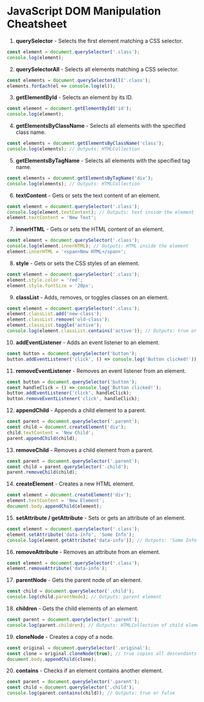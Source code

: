 
# JavaScript DOM Manipulation Cheatsheet

1. **querySelector** - Selects the first element matching a CSS selector.
```javascript
const element = document.querySelector('.class');
console.log(element);
```

2. **querySelectorAll** - Selects all elements matching a CSS selector.
```javascript
const elements = document.querySelectorAll('.class');
elements.forEach(el => console.log(el));
```

3. **getElementById** - Selects an element by its ID.
```javascript
const element = document.getElementById('id');
console.log(element);
```

4. **getElementsByClassName** - Selects all elements with the specified class name.
```javascript
const elements = document.getElementsByClassName('class');
console.log(elements); // Outputs: HTMLCollection
```

5. **getElementsByTagName** - Selects all elements with the specified tag name.
```javascript
const elements = document.getElementsByTagName('div');
console.log(elements); // Outputs: HTMLCollection
```

6. **textContent** - Gets or sets the text content of an element.
```javascript
const element = document.querySelector('.class');
console.log(element.textContent); // Outputs: text inside the element
element.textContent = 'New Text';
```

7. **innerHTML** - Gets or sets the HTML content of an element.
```javascript
const element = document.querySelector('.class');
console.log(element.innerHTML); // Outputs: HTML inside the element
element.innerHTML = '<span>New HTML</span>';
```

8. **style** - Gets or sets the CSS styles of an element.
```javascript
const element = document.querySelector('.class');
element.style.color = 'red';
element.style.fontSize = '20px';
```

9. **classList** - Adds, removes, or toggles classes on an element.
```javascript
const element = document.querySelector('.class');
element.classList.add('new-class');
element.classList.remove('old-class');
element.classList.toggle('active');
console.log(element.classList.contains('active')); // Outputs: true or false
```

10. **addEventListener** - Adds an event listener to an element.
```javascript
const button = document.querySelector('button');
button.addEventListener('click', () => console.log('Button clicked!'));
```

11. **removeEventListener** - Removes an event listener from an element.
```javascript
const button = document.querySelector('button');
const handleClick = () => console.log('Button clicked!');
button.addEventListener('click', handleClick);
button.removeEventListener('click', handleClick);
```

12. **appendChild** - Appends a child element to a parent.
```javascript
const parent = document.querySelector('.parent');
const child = document.createElement('div');
child.textContent = 'New Child';
parent.appendChild(child);
```

13. **removeChild** - Removes a child element from a parent.
```javascript
const parent = document.querySelector('.parent');
const child = parent.querySelector('.child');
parent.removeChild(child);
```

14. **createElement** - Creates a new HTML element.
```javascript
const element = document.createElement('div');
element.textContent = 'New Element';
document.body.appendChild(element);
```

15. **setAttribute / getAttribute** - Sets or gets an attribute of an element.
```javascript
const element = document.querySelector('.class');
element.setAttribute('data-info', 'Some Info');
console.log(element.getAttribute('data-info')); // Outputs: 'Some Info'
```

16. **removeAttribute** - Removes an attribute from an element.
```javascript
const element = document.querySelector('.class');
element.removeAttribute('data-info');
```

17. **parentNode** - Gets the parent node of an element.
```javascript
const child = document.querySelector('.child');
console.log(child.parentNode); // Outputs: parent element
```

18. **children** - Gets the child elements of an element.
```javascript
const parent = document.querySelector('.parent');
console.log(parent.children); // Outputs: HTMLCollection of child elements
```

19. **cloneNode** - Creates a copy of a node.
```javascript
const original = document.querySelector('.original');
const clone = original.cloneNode(true); // true copies all descendants
document.body.appendChild(clone);
```

20. **contains** - Checks if an element contains another element.
```javascript
const parent = document.querySelector('.parent');
const child = document.querySelector('.child');
console.log(parent.contains(child)); // Outputs: true or false
```
